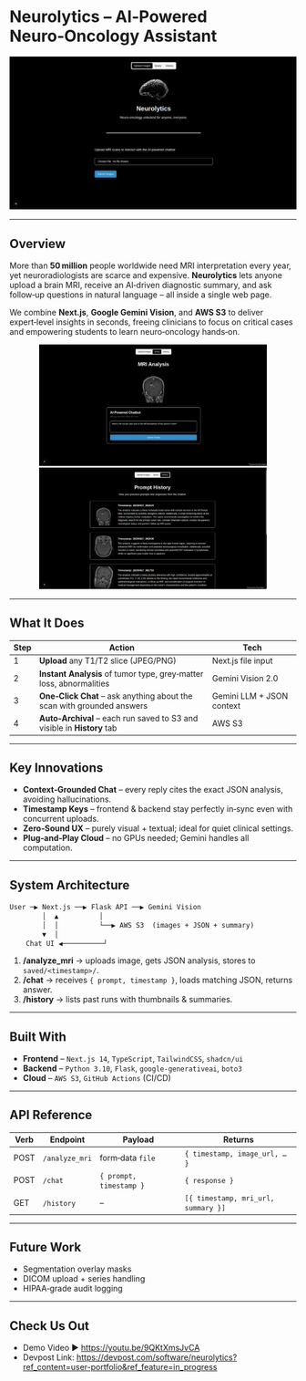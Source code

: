 # Neurolytics – AI‑Powered Neuro‑Oncology Assistant  

<p align="center">
  <img width="720" alt="Neurolytics Landing" src="docs/images/landing.png" />
</p>

---

## Overview

More than **50 million** people worldwide need MRI interpretation every year, yet neuroradiologists are scarce and expensive. **Neurolytics** lets anyone upload a brain MRI, receive an AI‑driven diagnostic summary, and ask follow‑up questions in natural language – all inside a single web page.

We combine **Next.js**, **Google Gemini Vision**, and **AWS S3** to deliver expert‑level insights in seconds, freeing clinicians to focus on critical cases and empowering students to learn neuro‑oncology hands‑on.

<p align="center">
  <img width="400" src="docs/images/chat.png" />
  <img width="400" src="docs/images/history.png" />
</p>

---

## What It Does

| Step | Action | Tech |
|------|--------|------|
| 1 | **Upload** any T1/T2 slice (JPEG/PNG) | Next.js file input |
| 2 | **Instant Analysis** of tumor type, grey‑matter loss, abnormalities | Gemini Vision 2.0 |
| 3 | **One‑Click Chat** – ask anything about the scan with grounded answers | Gemini LLM + JSON context |
| 4 | **Auto‑Archival** – each run saved to S3 and visible in **History** tab | AWS S3 |

---

## Key Innovations

- **Context‑Grounded Chat** – every reply cites the exact JSON analysis, avoiding hallucinations.
- **Timestamp Keys** – frontend & backend stay perfectly in‑sync even with concurrent uploads.
- **Zero‑Sound UX** – purely visual + textual; ideal for quiet clinical settings.
- **Plug‑and‑Play Cloud** – no GPUs needed; Gemini handles all computation.

---

## System Architecture

```
User ─▶ Next.js ──▶ Flask API ──▶ Gemini Vision
        │  ▲          │
        │  │          └──▶ AWS S3  (images + JSON + summary)
        ▼  │
    Chat UI ◀──────────┘
```

1. **/analyze_mri** → uploads image, gets JSON analysis, stores to `saved/<timestamp>/`.
2. **/chat** → receives `{ prompt, timestamp }`, loads matching JSON, returns answer.
3. **/history** → lists past runs with thumbnails & summaries.

---

## Built With

- **Frontend** – `Next.js 14`, `TypeScript`, `TailwindCSS`, `shadcn/ui`
- **Backend** – `Python 3.10`, `Flask`, `google-generativeai`, `boto3`
- **Cloud** – `AWS S3`, `GitHub Actions` (CI/CD)

---

## API Reference

| Verb | Endpoint | Payload | Returns |
|------|----------|---------|---------|
| POST | `/analyze_mri` | form‑data `file` | `{ timestamp, image_url, … }` |
| POST | `/chat` | `{ prompt, timestamp }` | `{ response }` |
| GET  | `/history` | – | `[{ timestamp, mri_url, summary }]` |

---

## Future Work

- Segmentation overlay masks
- DICOM upload + series handling
- HIPAA‑grade audit logging

---

## Check Us Out

- Demo Video ▶ https://youtu.be/9QKtXmsJvCA
- Devpost Link: https://devpost.com/software/neurolytics?ref_content=user-portfolio&ref_feature=in_progress
